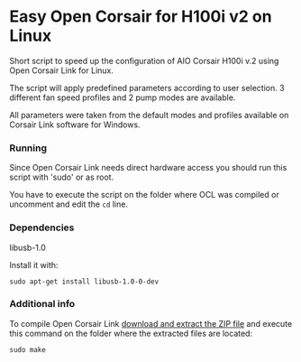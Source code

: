 Easy Open Corsair for H100i v2 on Linux
===============
Short script to speed up the configuration of AIO Corsair H100i v.2 using Open Corsair Link for Linux. 

The script will apply predefined parameters according to user selection. 3 different fan speed profiles and 2 pump modes are available. 

All parameters were taken from the default modes and profiles available on Corsair Link software for Windows. 

### Running
Since Open Corsair Link needs direct hardware access you should run this script with 'sudo' or as root.

You have to execute the script on the folder where OCL was compiled or uncomment and edit the `cd` line.

### Dependencies
libusb-1.0

Install it with:

`sudo apt-get install libusb-1.0-0-dev`

### Additional info
To compile Open Corsair Link [download and extract the ZIP file](https://github.com/audiohacked/OpenCorsairLink) and execute this command on the folder where the extracted files are located:

`sudo make` 
